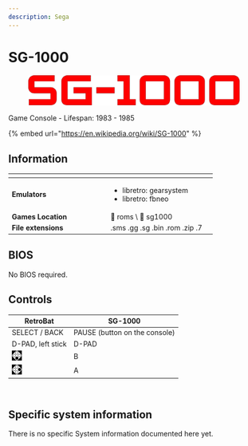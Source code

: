 ```yaml
---
description: Sega
---
```


# SG-1000

<div align="left">

<figure><img src="https://raw.githubusercontent.com/fabricecaruso/es-theme-carbon/master/art/logos/sg-1000.svg" alt=""><figcaption></figcaption></figure>

</div>

Game Console - Lifespan: 1983 - 1985

{% embed url="https://en.wikipedia.org/wiki/SG-1000" %}

## Information

<table data-header-hidden><thead><tr><th width="184"></th><th></th><th data-hidden></th></tr></thead><tbody><tr><td><strong>Emulators</strong></td><td><ul><li>libretro: gearsystem</li><li>libretro: fbneo</li></ul></td><td></td></tr><tr><td><strong>Games Location</strong></td><td><span data-gb-custom-inline data-tag="emoji" data-code="1f4c1">📁</span> roms \ <span data-gb-custom-inline data-tag="emoji" data-code="1f4c2">📂</span> sg1000</td><td></td></tr><tr><td><strong>File extensions</strong></td><td>.sms .gg .sg .bin .rom .zip .7</td><td></td></tr></tbody></table>

## BIOS

No BIOS required.

## Controls

| RetroBat                                           | SG-1000                       |
| -------------------------------------------------- | ----------------------------- |
| SELECT / BACK                                      | PAUSE (button on the console) |
| D-PAD, left stick                                  | D-PAD                         |
| ![A](<../../../../.gitbook/assets/image (25).png>) | B                             |
| ![B](<../../../../.gitbook/assets/image (11).png>) | A                             |

<div align="left">

<figure><img src="https://i.imgur.com/diLUXXB.png" alt=""><figcaption></figcaption></figure>

</div>

## Specific system information

There is no specific System information documented here yet.
